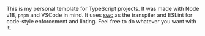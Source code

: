 This is my personal template for TypeScript projects. It was made with Node v18, `pnpm` and VSCode in mind. It uses [swc](https://swc.rs) as the transpiler and ESLint for code-style enforcement and linting. Feel free to do whatever you want with it.